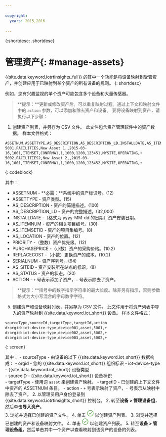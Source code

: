 ```yaml
---

copyright:
  years: 2015,2016

---
```


{:shortdesc: .shortdesc}

# 管理资产{: #manage-assets}

{{site.data.keyword.iotrtinsights_full}} 的其中一个功能是将设备映射到受管资产，并创建应用于已映射到某个资产的所有设备的规则。
{: shortdesc}

例如，您有兴趣监视的单个资产可能包含多个设备和大量传感器。

>**提示：**更新或修改资产后，可以重复映射过程。通过上下文和映射文件中的 `action` 参数，可以添加和除去资产和设备。
要将设备映射到资产，请执行以下步骤：
1. 创建资产列表，并另存为 CSV 文件。
此文件包含资产管理软件中的资产数据。
样本文件格式：
```
ASSETNUM,ASSETTYPE,AS_DESCRIPTION,AS_DESCRIPTION_LD,INSTALLDATE,AS_ITEMNUM,AS_ITEMSETID,AS_LOCATION,PRIORITY,PURCHASEPRICE,REPLACECOST,SERIALNUM,AS_SITEID,AS_STATUS,ACTION
5001,FACILITIES,New Asset 1,,2015-03-16,1001,ITEMSET,CONFRMA1,1,1000,1200,123451,MYSITE,OPERATING,+
5002,FACILITIES2,New Asset 2,,2015-03-16,1001,ITEMSET,CONFRMA1,1,1000,1200,123452,MYSITE,OPERATING,+
```
{: codeblock}

  其中：  
  - ASSETNUM - **必需：**系统中的资产标识号。(12)
  - ASSETTYPE - 资产类型。(15)
  - AS_DESCRIPTION - 资产的简短描述。(100)
  - AS_DESCRIPTION_LD - 资产的完整描述。(32,000)
  - INSTALLDATE -（格式为 yyyy-MM-dd 的日期）资产安装日期。
  - AS_ITEMNUM - 资产的相关项目编号。(30)
  - AS_ITEMSETID - 资产的项目集编号。(8)
  - AS_LOCATION - 资产的位置。(12)
  - PRIORITY -（整数）资产优先级。(12)
  - PURCHASEPRICE -（小数）资产的采购价格。(10.2)
  - REPLACECOST -（小数）更换资产的成本。(10.2)
  - SERIALNUM - 资产序列号。(64)
  - AS_SITEID - 资产安装所在站点的标识。(8)
  - AS_STATUS - 资产的状态。(20)
  - ACTION - `+` 号表示添加了资产，`-` 号表示除去了资产。  
  >**提示：**括号中的数字指示字符串的最大长度。除非另有指示，否则参数格式为大小写混合的字母数字字符。

5. 创建资产和设备映射列表，并另存为 CSV 文件。
  此文件用于将资产列表中导入的资产映射到 {{site.data.keyword.iot_short}} 设备。
样本文件格式：
  ```
  sourceType,sourceId,targetType,targetId,action  
  d:orgid:iot-device-type,device001,asset,5001,+  
  d:orgid:iot-device-type,device002,asset,5002,+  
  d:orgid:iot-device-type,device003,asset,5002,+  
  ```
  {: screen}   

  其中：
    - sourceType - 由设备的以下 {{site.data.keyword.iot_short}} 数据构成：
      - orgid - 您的 {{site.data.keyword.iot_short}} 组织标识
      - iot-device-type - {{site.data.keyword.iot_short}} 设备类型  
    - sourceID - {{site.data.keyword.iot_short}} 设备标识  
    - targetType - 使用词 `asset` 来创建资产映射。
    - targetID - 已创建的上下文文件中资产的 ASSETNUM 条目。
    - action - `+` 号表示映射了资产，`-` 号表示从映射中除去了资产。
2. 以管理员用户身份登录到 {{site.data.keyword.iotrtinsights_short}} 控制台。
2. 转至**设备 > 管理设备组**，然后单击**导入资产**。  
3. 浏览并选择已创建的资产文件。
4. 单击 ![“创建”图标。](images/create.png "“创建”图标") 以创建资产列表。
3. 浏览并选择已创建的资产和设备映射文件。
4. 单击 ![“创建”图标。](images/create.png "“创建”图标") 以创建资产列表。
5. 转至**设备 > 管理设备组**，然后单击其中一个资产以查看映射到该资产的设备的列表。

